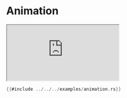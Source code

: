 # Animation

<iframe src="https://storage.googleapis.com/beet-examples/animation/index.html" allowTransparency="true"></iframe>

```rust
{{#include ../../../examples/animation.rs}}
```
